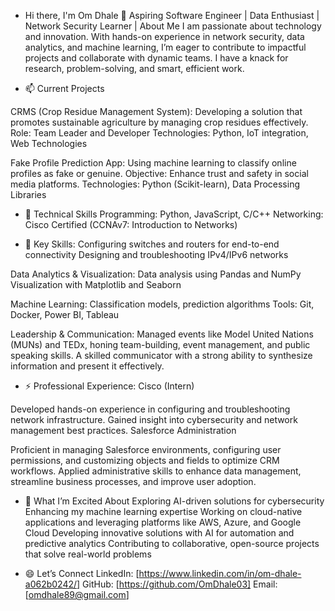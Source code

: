 -  Hi there, I'm Om Dhale 👋
Aspiring Software Engineer | Data Enthusiast | Network Security Learner | 
About Me
I am passionate about technology and innovation. With hands-on experience in network security, data analytics, and machine learning, I’m eager to contribute to impactful projects and collaborate with dynamic teams. I have a knack for research, problem-solving, and smart, efficient work.

- 📫 Current Projects

CRMS (Crop Residue Management System):
Developing a solution that promotes sustainable agriculture by managing crop residues effectively.
Role: Team Leader and Developer
Technologies: Python, IoT integration, Web Technologies

Fake Profile Prediction App:
Using machine learning to classify online profiles as fake or genuine.
Objective: Enhance trust and safety in social media platforms.
Technologies: Python (Scikit-learn), Data Processing Libraries

- 💞️ Technical Skills
Programming: Python, JavaScript, C/C++
Networking: Cisco Certified (CCNAv7: Introduction to Networks)

- 🌱 Key Skills:
Configuring switches and routers for end-to-end connectivity
Designing and troubleshooting IPv4/IPv6 networks

Data Analytics & Visualization:
Data analysis using Pandas and NumPy
Visualization with Matplotlib and Seaborn

Machine Learning:
Classification models, prediction algorithms
Tools: Git, Docker, Power BI, Tableau

Leadership & Communication:
Managed events like Model United Nations (MUNs) and TEDx, honing team-building, event management, and public speaking skills.
A skilled communicator with a strong ability to synthesize information and present it effectively.

- ⚡ Professional Experience:
Cisco (Intern)

Developed hands-on experience in configuring and troubleshooting network infrastructure.
Gained insight into cybersecurity and network management best practices.
Salesforce Administration

Proficient in managing Salesforce environments, configuring user permissions, and customizing objects and fields to optimize CRM workflows.
Applied administrative skills to enhance data management, streamline business processes, and improve user adoption.

- 👀 What I’m Excited About
Exploring AI-driven solutions for cybersecurity
Enhancing my machine learning expertise
Working on cloud-native applications and leveraging platforms like AWS, Azure, and Google Cloud
Developing innovative solutions with AI for automation and predictive analytics
Contributing to collaborative, open-source projects that solve real-world problems

- 😄 Let’s Connect
LinkedIn: [https://www.linkedin.com/in/om-dhale-a062b0242/]
GitHub: [https://github.com/OmDhale03]
Email: [omdhale89@gmail.com]


<!---
OmDhale03/OmDhale03 is a ✨ special ✨ repository because its `README.md` (this file) appears on your GitHub profile.
You can click the Preview link to take a look at your changes.
--->
